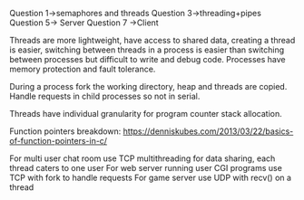 Question 1->semaphores and threads
Question 3->threading+pipes
Question 5-> Server
Question 7 ->Client

Threads are more lightweight, have access to shared data, creating a thread is easier, switching between threads in a process is easier than switching between processes but difficult to write and debug code. Processes have memory protection and fault tolerance.

During a process fork the working directory, heap and threads are copied. Handle requests in child processes so not in serial.

Threads have individual granularity for program counter stack allocation.

Function pointers breakdown: https://denniskubes.com/2013/03/22/basics-of-function-pointers-in-c/

For multi user chat room use TCP multithreading for data sharing, each thread caters to one user
For web server running user CGI programs use TCP with fork to handle requests
For game server use UDP with recv() on a thread

